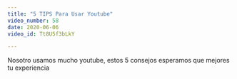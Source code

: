 ```yaml
---
title: "5 TIPS Para Usar Youtube"
video_number: 58
date: 2020-06-06
video_id: Tt8U5f3bLkY

---
```


Nosotro usamos mucho youtube, estos 5 consejos esperamos que mejores tu experiencia 
